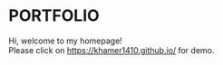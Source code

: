 # PORTFOLIO
Hi, welcome to my homepage! <br>
Please click on https://khamer1410.github.io/ for demo.

